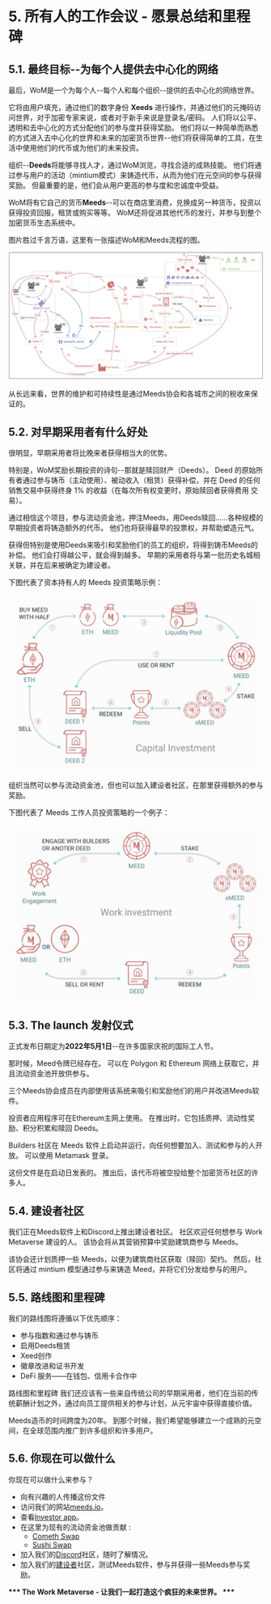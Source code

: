 # 5. 所有人的工作会议 - 愿景总结和里程碑

## 5.1. 最终目标--为每个人提供去中心化的网络

最后，WoM是一个为每个人--每个人和每个组织--提供的去中心化的网络世界。

它将由用户填充，通过他们的数字身份 **Xeeds** 进行操作，并通过他们的元掩码访问世界，对于加密专家来说，或者对于新手来说是登录名/密码。 人们将以公平、透明和去中心化的方式分配他们的参与度并获得奖励。 他们将以一种简单而熟悉的方式进入去中心化的世界和未来的加密货币世界--他们将获得简单的工具，在生活中使用他们的代币或为他们的未来投资。

组织--**Deeds**将能够寻找人才，通过WoM浏览，寻找合适的成熟技能。 他们将通过参与用户的活动（mintium模式）来铸造代币，从而为他们在元空间的参与获得奖励。 但最重要的是，他们会从用户更高的参与度和忠诚度中受益。

WoM将有它自己的货币**Meeds**--可以在商店里消费，兑换成另一种货币，投资以获得投资回报，租赁或购买等等。 WoM还将促进其他代币的发行，并参与到整个加密货币生态系统中。

图片胜过千言万语，这里有一张描述WoM和Meeds流程的图。

![禾木和米德的流动](en/img/wom-flows.png)

从长远来看，世界的维护和可持续性是通过Meeds协会和各城市之间的税收来保证的。

## 5.2. 对早期采用者有什么好处

很明显，早期采用者将比晚来者获得相当大的优势。

特别是，WoM奖励长期投资的诗句--那就是赎回财产（Deeds）。 Deed 的原始所有者通过参与铸币（主动使用）、被动收入（租赁）获得补偿，并在 Deed 的任何销售交易中获得终身 1% 的收益（在每次所有权变更时，原始赎回者获得费用 交易）。

通过相信这个项目，参与流动资金池，押注Meeds，用Deeds赎回......各种规模的早期投资者将铸造额外的代币。 他们也将获得最早的投票权，并帮助塑造元气。

获得但特别是使用Deeds来吸引和奖励他们的员工的组织，将得到铸币Meeds的补偿。 他们会打得越公平，就会得到越多。 早期的采用者将与第一批历史名城相关联，并在后来被确定为建设者。

下图代表了资本持有人的 Meeds 投资策略示例：

![Meeds对资本持有人的投资策略](en/img/invest-capital.png)

组织当然可以参与流动资金池，但也可以加入建设者社区，在那里获得额外的参与奖励。

下图代表了 Meeds 工作人员投资策略的一个例子：

![Meeds的工作持有人的投资策略](en/img/invest-work.png)

## 5.3. The launch 发射仪式

正式发布日期定为**2022年5月1日**--在许多国家庆祝的国际工人节。

那时候，Meed令牌已经存在。 可以在 Polygon 和 Ethereum 网络上获取它，并且流动资金池开放供参与。

三个Meeds协会成员在内部使用该系统来吸引和奖励他们的用户并改进Meeds软件。

投资者应用程序可在Ethereum主网上使用。 在推出时，它包括质押、流动性奖励、积分积累和赎回 Deeds。

Builders 社区在 Meeds 软件上启动并运行，向任何想要加入、测试和参与的人开放。 可以使用 Metamask 登录。

这份文件是在启动日发表的。 推出后，该代币将被空投给整个加密货币社区的许多人。

## 5.4. 建设者社区

我们正在Meeds软件上和Discord上推出建设者社区。 社区欢迎任何想参与 Work Metaverse 建设的人。 该协会将从其营销预算中奖励建筑商参与 Meeds。

该协会还计划质押一些 Meeds，以便为建筑商社区获取（赎回）契约。 然后，社区将通过 mintium 模型通过参与来铸造 Meed，并将它们分发给参与的用户。

## 5.5. 路线图和里程碑

我们的路线图将遵循以下优先顺序：

- 参与指数和通过参与铸币
- 启用Deeds租赁
- Xeed创作
- 徽章改进和证书开发
- DeFi 服务——在钱包、信用卡合作中

路线图和里程碑 我们还应该有一些来自传统公司的早期采用者，他们在当前的传统薪酬计划之外，通过向员工提供相关的参与计划，从元宇宙中获得直接价值。

Meeds造币的时间跨度为20年。 到那个时候，我们希望能够建立一个成熟的元空间，在全球范围内推广到许多组织和许多用户。

## 5.6. 你现在可以做什么

你现在可以做什么来参与？

- 向有兴趣的人传播这份文件
- 访问我们的网站[meeds.io](https://www.meeds.io/)。
- 查看[Investor app](https://meeds.io/investors)。
- 在这里为现有的流动资金池做贡献 :
  - [Cometh Swap](https://swap.cometh.io/)
  - [Sushi Swap](https://sushi.com)
- 加入我们的[Discord](https://discord.com/invite/hAuADSq3)社区，随时了解情况。
- 加入我们的[建设者](https://meeds.io/builders)社区，测试Meeds软件，参与并获得一些Meeds参与奖励。

**\*\*\* The Work Metaverse - 让我们一起打造这个疯狂的未来世界。 \*\*\***